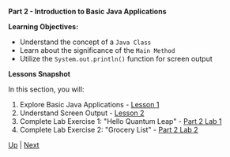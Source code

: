 **Part 2 - Introduction to Basic Java Applications**

**Learning Objectives:**
* Understand the concept of a `Java Class`
* Learn about the significance of the `Main Method`
* Utilize the `System.out.println()` function for screen output

**Lessons Snapshot**

In this section, you will:

1. Explore Basic Java Applications - [Lesson 1](part2classlesson.md)
2. Understand Screen Output - [Lesson 2](part2sysoutlesson.md)
3. Complete Lab Exercise 1: "Hello Quantum Leap" - [Part 2 Lab 1](part2labs1.md)
4. Complete Lab Exercise 2: "Grocery List" - [Part 2 Lab 2](part2lab2.md)

[Up](README.md) | [Next](part2classlesson.md)